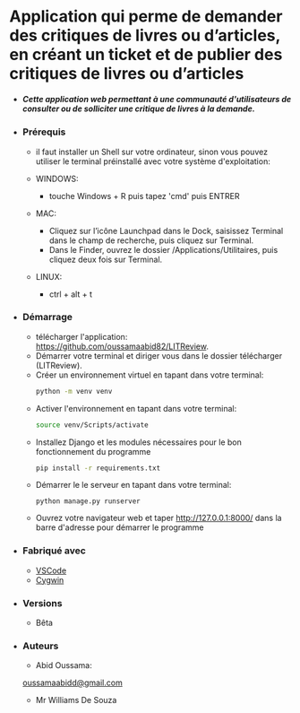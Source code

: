 # Application qui perme de demander des critiques de livres ou d’articles, en créant un ticket et de publier des critiques de livres ou d’articles

* ##### Cette application web permettant à une communauté d'utilisateurs de consulter ou de solliciter une critique de livres à la demande.


* ### Prérequis
	- il faut installer un Shell sur votre ordinateur, sinon vous pouvez utiliser le terminal préinstallé avec votre système d'exploitation:

	- WINDOWS:
		-  touche Windows + R puis tapez 'cmd' puis ENTRER 

	- MAC:
		- Cliquez sur l’icône Launchpad dans le Dock, saisissez Terminal dans le champ de recherche, puis cliquez sur Terminal.
		- Dans le Finder, ouvrez le dossier /Applications/Utilitaires, puis cliquez deux fois sur Terminal.
	 
	- LINUX: 
		- ctrl + alt + t

* ### Démarrage
	- télécharger l'application: https://github.com/oussamaabid82/LITReview.
	- Démarrer votre terminal et diriger vous dans le dossier télécharger (LITReview).
    - Créer un environnement virtuel en tapant dans votre terminal:
        ```bash
        python -m venv venv
        ```
    - Activer l'environnement en tapant dans votre terminal:
        ```bash
        source venv/Scripts/activate
        ```
	- Installez Django et les modules nécessaires pour le bon fonctionnement du programme
		```bash
		pip install -r requirements.txt
		``` 
	- Démarrer le le serveur en tapant dans votre terminal:
		```shell
		python manage.py runserver
		```
    - Ouvrez votre navigateur web et taper http://127.0.0.1:8000/ dans la barre d'adresse pour démarrer le programme
    
* ### Fabriqué avec
	- [VSCode](https://code.visualstudio.com/) 
	- [Cygwin](https://www.cygwin.com/install.html)

* ### Versions
	- Bêta

* ### Auteurs
	- Abid Oussama:
 
	 [oussamaabidd@gmail.com](oussamaabidd@gmail.com)

	- Mr Williams De Souza
